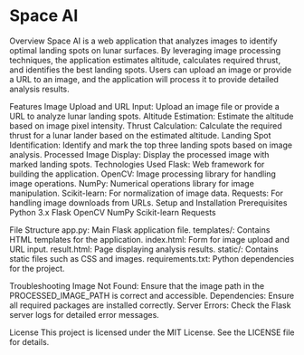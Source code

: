 # Space AI
Overview
Space AI is a web application that analyzes images to identify optimal landing spots on lunar surfaces. By leveraging image processing techniques, the application estimates altitude, calculates required thrust, and identifies the best landing spots. Users can upload an image or provide a URL to an image, and the application will process it to provide detailed analysis results.

Features
Image Upload and URL Input: Upload an image file or provide a URL to analyze lunar landing spots.
Altitude Estimation: Estimate the altitude based on image pixel intensity.
Thrust Calculation: Calculate the required thrust for a lunar lander based on the estimated altitude.
Landing Spot Identification: Identify and mark the top three landing spots based on image analysis.
Processed Image Display: Display the processed image with marked landing spots.
Technologies Used
Flask: Web framework for building the application.
OpenCV: Image processing library for handling image operations.
NumPy: Numerical operations library for image manipulation.
Scikit-learn: For normalization of image data.
Requests: For handling image downloads from URLs.
Setup and Installation
Prerequisites
Python 3.x
Flask
OpenCV
NumPy
Scikit-learn
Requests


File Structure
app.py: Main Flask application file.
templates/: Contains HTML templates for the application.
index.html: Form for image upload and URL input.
result.html: Page displaying analysis results.
static/: Contains static files such as CSS and images.
requirements.txt: Python dependencies for the project.

Troubleshooting
Image Not Found: Ensure that the image path in the PROCESSED_IMAGE_PATH is correct and accessible.
Dependencies: Ensure all required packages are installed correctly.
Server Errors: Check the Flask server logs for detailed error messages.

License
This project is licensed under the MIT License. See the LICENSE file for details.
